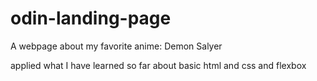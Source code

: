 # odin-landing-page
A webpage about my favorite anime: Demon Salyer

applied what I have learned so far about basic html and css and flexbox
